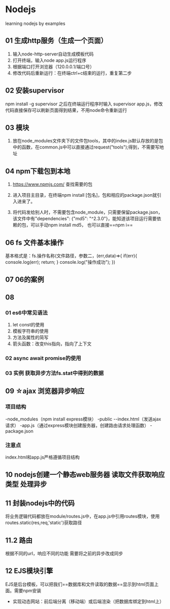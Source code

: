 # Nodejs
learning nodejs by examples
## 01 生成http服务（生成一个页面）
1. 输入node-http-server自动生成模板代码
2. 打开终端，输入node app.js运行程序
3. 根据端口打开浏览器（120.0.0.1/端口号）
4. 修改代码后重新运行：在终端ctrl+c结束的运行，重复第二步
## 02 安装supervisor
npm install -g supervisor
之后在终端运行程序时输入 supervisor app.js，修改代码直接保存可以刷新页面得到结果，不用node命令重新运行
## 03 模块
1. 放在node_modules文件夹下的文件包tools，其中的index.js默认存放的是包中的函数，在common.js中可以直接通过request("tools");得到，不需要写地址
## 04 npm下载包到本地
1. https://www.npmjs.com/ 查找需要的包
2. 进入项目主目录，在终端npm install [包名]，包和相应的package.json就引入进来了。

3. 将代码发给别人时，不需要包含node_module，只需要保留package.json，该文件中有"dependencies": {"md5": "^2.3.0"}，能知道该项目运行需要依赖的包，可以手动npm install md5， 也可以直接==npm i==

## 06 fs 文件基本操作
基本格式是：fs.操作名称(文件路径，参数二，(err,data)=>{
    if(err){
        console.log(err);
        return;
    }
    console.log("操作成功");
})
## 07 06的案例
## 08 
### 01 es6中常见语法
1. let  const的使用
2. 模板字符串的使用
3. 方法及属性的简写
4. 箭头函数：改变this指向，指向了上下文
### 02 async await promise的使用
### 03 实例 获取异步方法fs.stat中得到的数据
## 09 ☆ajax 浏览器异步响应
### 项目结构
-node_modules（npm install express模块）
-public
--index.html（发送ajax请求）
-app.js（通过express模块创建服务器，创建路由请求处理函数）
-package.json
### 注意点
index.html和app.js严格遵循项目结构
## 10 nodejs创建一个静态web服务器 读取文件获取响应类型 处理异步
## 11 封装nodejs中的代码
将业务逻辑代码都放在module/routes.js中，在app.js中引用routes模块，使用routes.static(res,req,'static')获取路径
## 11.2 路由
根据不同的url，响应不同的功能
需要将之前的异步改成同步
## 12 EJS模块引擎
EJS是后台模板，可以把我们==数据库和文件读取的数据==显示到html页面上面。需要npm安装
- 实现动态网站：前后端分离（移动端）或后端渲染（把数据库绑定到html上）


